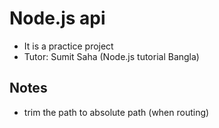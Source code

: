 # Node.js api
- It is a practice project
- Tutor: Sumit Saha (Node.js tutorial Bangla)



## Notes
- trim the path to absolute path (when routing)
